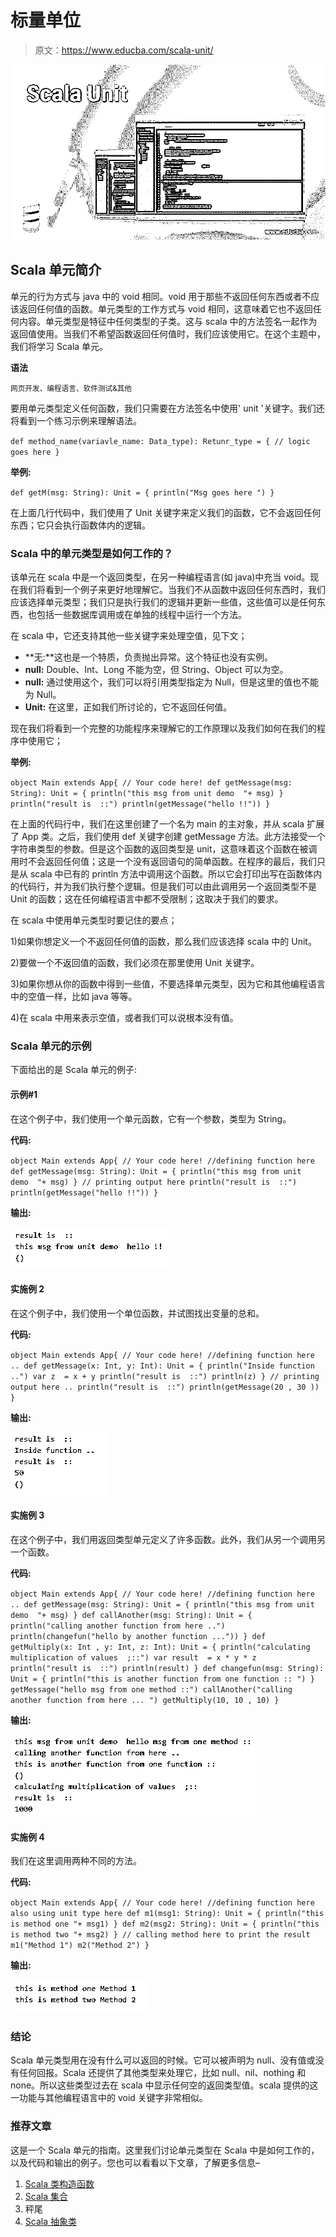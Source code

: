 # 标量单位

> 原文：<https://www.educba.com/scala-unit/>

![Scala Unit](img/f21e7c0d9f6edbd7638707a35c761461.png)



## Scala 单元简介

单元的行为方式与 java 中的 void 相同。void 用于那些不返回任何东西或者不应该返回任何值的函数。单元类型的工作方式与 void 相同，这意味着它也不返回任何内容。单元类型是特征中任何类型的子类。这与 scala 中的方法签名一起作为返回值使用。当我们不希望函数返回任何值时，我们应该使用它。在这个主题中，我们将学习 Scala 单元。

**语法**

<small>网页开发、编程语言、软件测试&其他</small>

要用单元类型定义任何函数，我们只需要在方法签名中使用' unit '关键字。我们还将看到一个练习示例来理解语法。

`def method_name(variavle_name: Data_type): Retunr_type = {
// logic goes here
}`

**举例:**

`def getM(msg: String): Unit = {
println("Msg goes here ")
}`

在上面几行代码中，我们使用了 Unit 关键字来定义我们的函数，它不会返回任何东西；它只会执行函数体内的逻辑。

### Scala 中的单元类型是如何工作的？

该单元在 scala 中是一个返回类型，在另一种编程语言(如 java)中充当 void。现在我们将看到一个例子来更好地理解它。当我们不从函数中返回任何东西时，我们应该选择单元类型；我们只是执行我们的逻辑并更新一些值，这些值可以是任何东西，也包括一些数据库调用或在单独的线程中运行一个方法。

在 scala 中，它还支持其他一些关键字来处理空值，见下文；

*   **无:**这也是一个特质，负责抛出异常。这个特征也没有实例。
*   **null:** Double、Int、Long 不能为空，但 String、Object 可以为空。
*   **null:** 通过使用这个，我们可以将引用类型指定为 Null，但是这里的值也不能为 Null。
*   **Unit:** 在这里，正如我们所讨论的，它不返回任何值。

现在我们将看到一个完整的功能程序来理解它的工作原理以及我们如何在我们的程序中使用它；

**举例:**

`object Main extends App{
// Your code here!
def getMessage(msg: String): Unit = {
println("this msg from unit demo  "+ msg)
}
println("result is  ::")
println(getMessage("hello !!"))
}`

在上面的代码行中，我们在这里创建了一个名为 main 的主对象，并从 scala 扩展了 App 类。之后，我们使用 def 关键字创建 getMessage 方法。此方法接受一个字符串类型的参数。但是这个函数的返回类型是 unit，这意味着这个函数在被调用时不会返回任何值；这是一个没有返回语句的简单函数。在程序的最后，我们只是从 scala 中已有的 println 方法中调用这个函数。所以它会打印出写在函数体内的代码行，并为我们执行整个逻辑。但是我们可以由此调用另一个返回类型不是 Unit 的函数；这在任何编程语言中都不受限制；这取决于我们的要求。

在 scala 中使用单元类型时要记住的要点；

1)如果你想定义一个不返回任何值的函数，那么我们应该选择 scala 中的 Unit。

2)要做一个不返回值的函数，我们必须在那里使用 Unit 关键字。

3)如果你想从你的函数中得到一些值，不要选择单元类型，因为它和其他编程语言中的空值一样，比如 java 等等。

4)在 scala 中用来表示空值，或者我们可以说根本没有值。

### Scala 单元的示例

下面给出的是 Scala 单元的例子:

#### 示例#1

在这个例子中，我们使用一个单元函数，它有一个参数，类型为 String。

**代码:**

`object Main extends App{
// Your code here!
//defining function here
def getMessage(msg: String): Unit = {
println("this msg from unit demo  "+ msg)
}
// printing output here
println("result is  ::")
println(getMessage("hello !!"))
}`

**输出:**

![Scala unit output 1](img/4fa7871e8300b2587b728d949d9dbc20.png)



#### 实施例 2

在这个例子中，我们使用一个单位函数，并试图找出变量的总和。

**代码:**

`object Main extends App{
// Your code here!
//defining function here ..
def getMessage(x: Int, y: Int): Unit = {
println("Inside function ..")
var z  = x + y
println("result is  ::")
println(z)
}
// printing output here ..
println("result is  ::")
println(getMessage(20 , 30 ))
}`

**输出:**

![Scala unit output 2](img/d015f42e41a1ad95312dc2b455121507.png)



#### 实施例 3

在这个例子中，我们用返回类型单元定义了许多函数。此外，我们从另一个调用另一个函数。

**代码:**

`object Main extends App{
// Your code here!
//defining function here ..
def getMessage(msg: String): Unit = {
println("this msg from unit demo  "+ msg)
}
def callAnother(msg: String): Unit = {
println("calling another function from here ..")
println(changefun("hello by another function ..."))
}
def getMultiply(x: Int , y: Int, z: Int): Unit = {
println("calculating multiplication of values  ;::")
var result  = x * y * z
println("result is  ::")
println(result)
}
def changefun(msg: String): Unit = {
println("this is another function from one function :: ")
}
getMessage("hello msg from one method ::")
callAnother("calling another function from here ... ")
getMultiply(10, 10 , 10)
}`

**输出:**

![output 3](img/6a125165b34dfd81275f07137366ce6d.png)



#### 实施例 4

我们在这里调用两种不同的方法。

**代码:**

`object Main extends App{
// Your code here!
//defining function here also using unit type here
def m1(msg1: String): Unit = {
println("this is method one "+ msg1)
}
def m2(msg2: String): Unit = {
println("this is method two "+ msg2)
}
// calling method here to print the result
m1("Method 1")
m2("Method 2")
}`

**输出:**

![output 4](img/d04478c1e462f5d98562d5e2cdd21dc2.png)



### 结论

Scala 单元类型用在没有什么可以返回的时候。它可以被声明为 null、没有值或没有任何回报。Scala 还提供了其他类型来处理它，比如 null、nil、nothing 和 none。所以这些类型过去在 scala 中显示任何空的返回类型值。scala 提供的这一功能与其他编程语言中的 void 关键字非常相似。

### 推荐文章

这是一个 Scala 单元的指南。这里我们讨论单元类型在 Scala 中是如何工作的，以及代码和输出的例子。您也可以看看以下文章，了解更多信息–

1.  [Scala 类构造函数](https://www.educba.com/scala-class-constructor/)
2.  [Scala 集合](https://www.educba.com/scala-set/)
3.  秤尾
4.  [Scala 抽象类](https://www.educba.com/scala-abstract-class/)





